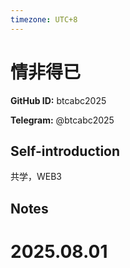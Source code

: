 ```yaml
---
timezone: UTC+8
---
```


# 情非得已

**GitHub ID:** btcabc2025

**Telegram:** @btcabc2025

## Self-introduction

共学，WEB3

## Notes

<!-- Content_START -->

# 2025.08.01


<!-- Content_END -->
